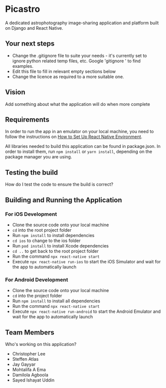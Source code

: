 # Picastro
A dedicated astrophotography image-sharing application and platform built on Django and React Native. 


## Your next steps
* Change the .gitignore file to suite your needs - it's currently set to ignore python related temp files, etc. Google 'gitignore <your language>' to find examples.
* Edit this file to fill in relevant empty sections below
* Change the licence as required to a more suitable one. 


## Vision
 Add something about what the application will do when more complete


## Requirements
In order to run the app in an emulator on your local machine, you need to follow the instructions on [How to Set Up React Native Environment](https://reactnative.dev/docs/environment-setup).

All libraries needed to build this application can be found in package.json. In order to install them, run `npm install` or `yarn install`, depending on the package manager you are using.


## Testing the build
How do I test the code to ensure the build is correct?


## Building and Running the Application
 
### For iOS Development
- Clone the source code onto your local machine
- `cd` into the root project folder
- Run `npm install` to install dependencies
- `cd ios` to change to the ios folder
- Run `pod install` to install Xcode dependencies
- `cd ..` to get back to the root project folder
- Run the command `npx react-native start`
- Execute `npx react-native run-ios` to start the iOS Simulator and wait for the app to automatically launch

### For Android Development
- Clone the source code onto your local machine
- `cd` into the project folder
- Run `npm install` to install all dependencies
- Run the command `npx react-native start`
- Execute `npx react-native run-android` to start the Android Emulator and wait for the app to automatically launch

  
## Team Members
 Who's working on this application?
 * Christopher Lee
 * Steffen Atlas
 * Jay Gayyar
 * Mohtalifa A Ema
 * Damilola Agboola
 * Sayed Ishayat Uddin
